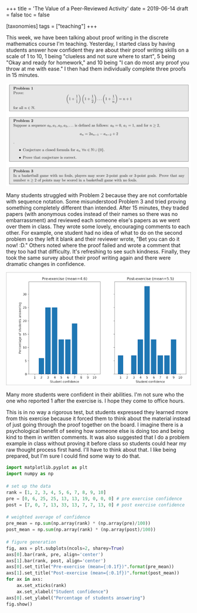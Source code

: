 +++
title = 'The Value of a Peer-Reviewed Activity'
date = 2019-06-14
draft = false
toc = false

[taxonomies]
tags = ["teaching"]
+++

This week, we have been talking about proof writing in the discrete mathematics course I'm teaching. Yesterday, I started class by having students answer how confident they are about their proof writing skills on a scale of 1 to 10, 1 being "clueless and not sure where to start", 5 being "Okay and ready for homework," and 10 being "I can do most any proof you throw at me with ease." I then had them individually complete three proofs in 15 minutes.  

![problem statement](problem.png)

Many students struggled with Problem 2 because they are not comfortable with sequence notation. Some misunderstood Problem 3 and tried proving something completely different than intended. After 15 minutes, they traded papers (with anonymous codes instead of their names so there was no embarrassment) and reviewed each someone else's papers as we went over them in class. They wrote some lovely, encouraging comments to each other. For example, one student had no idea of what to do on the second problem so they left it blank and their reviewer wrote, "Bet you can do it now! :D." Others noted where the proof failed and wrote a comment that they too had that difficulty. It's refreshing to see such kindness. Finally, they took the same survey about their proof writing again and there were dramatic changes in confidence.  

![stats for improvements](stats.png)

Many more students were confident in their abilities. I'm not sure who the one who reported 1 after the exercise is. I hope they come to office hours.  

This is in no way a rigorous test, but students expressed they learned more from this exercise because it forced them to think about the material instead of just going through the proof together on the board. I imagine there is a psychological benefit of seeing how someone else is doing too and being kind to them in written comments. It was also suggested that I do a problem example in class without proving it before class so students could hear my raw thought process first hand. I'll have to think about that. I like being prepared, but I'm sure I could find some way to do that.

```py
import matplotlib.pyplot as plt
import numpy as np

# set up the data
rank = [1, 2, 3, 4, 5, 6, 7, 8, 9, 10]
pre = [0, 6, 25, 25, 13, 13, 19, 0, 0, 0] # pre exercise confidence
post = [7, 0, 7, 13, 33, 13, 7, 7, 13, 0] # post exercise confidence

# weighted average of confidence
pre_mean = np.sum(np.array(rank) * (np.array(pre)/100))
post_mean = np.sum(np.array(rank) * (np.array(post)/100))

# figure generation
fig, axs = plt.subplots(ncols=2, sharey=True)
axs[0].bar(rank, pre, align='center')
axs[1].bar(rank, post, align='center')
axs[0].set_title("Pre-exercise (mean={:0.1f})".format(pre_mean))
axs[1].set_title("Post-exercise (mean={:0.1f})".format(post_mean))
for ax in axs:
    ax.set_xticks(rank)
    ax.set_xlabel("Student confidence")
axs[0].set_ylabel("Percentage of students answering")
fig.show()
```
